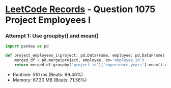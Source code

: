 # [LeetCode Records](../../README.md) - Question 1075 Project Employees I

### Attempt 1: Use groupby() and mean()
```py
import pandas as pd

def project_employees_i(project: pd.DataFrame, employee: pd.DataFrame) -> pd.DataFrame:
    merged_df = pd.merge(project, employee, on='employee_id')
    return merged_df.groupby('project_id')['experience_years'].mean().rename('average_years').round(2).reset_index()
```
- Runtime: 510 ms (Beats: 99.46%)
- Memory: 67.30 MB (Beats: 71.56%)

<br>

